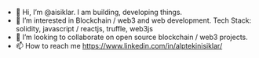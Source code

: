 - 👋 Hi, I’m @aisiklar. I am building, developing things.
- 👀 I’m interested in Blockchain / web3 and web development. Tech Stack: solidity, javascript / reactjs, truffle, web3js
- 💞️ I’m looking to collaborate on open source blockchain / web3 projects.
- 📫 How to reach me https://www.linkedin.com/in/alptekinisiklar/ 
<!---
aisiklar/aisiklar is a ✨ special ✨ repository because its `README.md` (this file) appears on your GitHub profile.
You can click the Preview link to take a look at your changes.
--->
